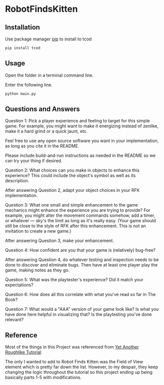 # RobotFindsKitten

## Installation
Use package manager [pip](https://pip.pypa.io/en/stable/) to install to tcod

```bash
pip install tcod
```

## Usage
Open the folder in a terminal command line.

Enter the following line.

```bash
python main.py
```

## Questions and Answers

Question 1: Pick a player experience and feeling to target for this simple game. For example, you might want to make it energizing instead of zenlike, make it a hard grind or a quick jaunt, etc.

Feel free to use any open source software you want in your implementation, as long as you cite it in the README.

Please include build-and-run instructions as needed in the README so we can try your thing if desired.

Question 2: What choices can you make in objects to enhance this experience? This could include the object's symbol as well as its description.

After answering Question 2, adapt your object choices in your RFK implementation.

Question 3: What one small and simple enhancement to the game mechanics might enhance the experience you are trying to provide? For example, you might alter the movement commands somehow, add a timer, or whatever — sky's the limit as long as it's really easy. (Your game should still be close to the style of RFK after this enhancement. This is not an invitation to create a new game.)

After answering Question 3, make your enhancement.

Question 4: How confident are you that your game is (relatively) bug-free?

After answering Question 4, do whatever testing and inspection needs to be done to discover and eliminate bugs. Then have at least one player play the game, making notes as they go.

Question 5: What was the playtester's experience? Did it match your expectations?

Question 6: How does all this correlate with what you've read so far in The Book?

Question 7: What would a "AAA" version of your game look like? Is what you have done here helpful in visualizing that? Is the playtesting you've done relevant?

## Reference

Most of the things in this Project was referenced from [Yet Another Roughlike Tutorial](http://rogueliketutorials.com/tutorials/tcod/v2/)

The only I wanted to add to Robot Finds Kitten was the Field of View element which is pretty far down the list. However, to my despair, they keep changing the logic throughout the tutorial so this project ending up being basically parts 1-5 with modifications.